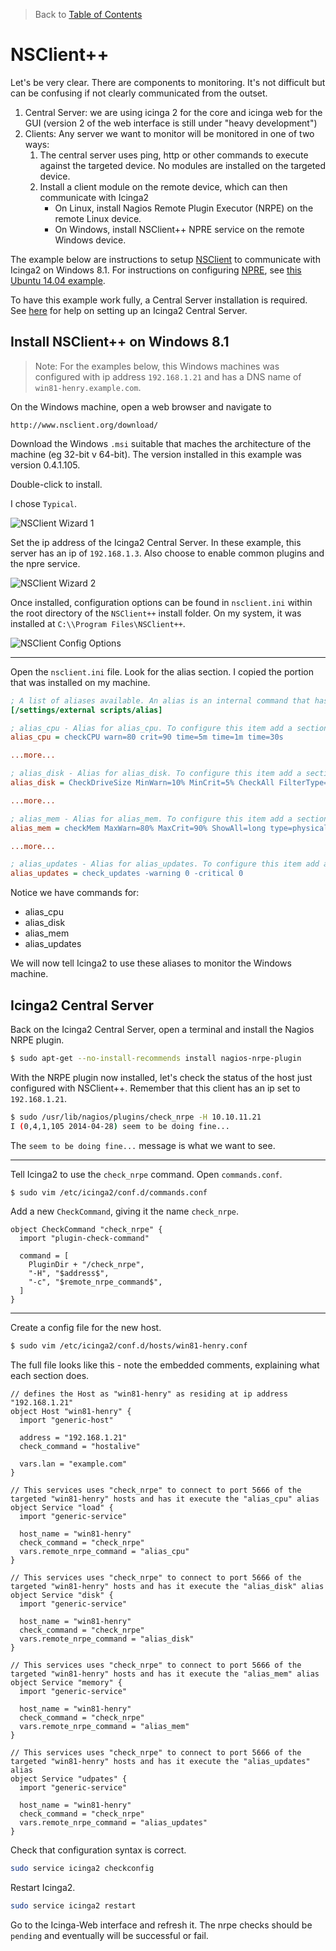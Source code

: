 > Back to [Table of Contents](https://github.com/jpfluger/examples)

# NSClient++

Let's be very clear. There are components to monitoring. It's not difficult but can be confusing if not clearly communicated from the outset.

1. Central Server: we are using icinga 2 for the core and icinga web for the GUI (version 2 of the web interface is still under "heavy development")
2. Clients: Any server we want to monitor will be monitored in one of two ways:
   1. The central server uses ping, http or other commands to execute against the targeted device. No modules are installed on the targeted device.
   2. Install a client module on the remote device, which can then communicate with Icinga2
      * On Linux, install Nagios Remote Plugin Executor (NRPE) on the remote Linux device.
      * On Windows, install NSClient++ NPRE service on the remote Windows device.

The example below are instructions to setup [NSClient](http://www.nsclient.org/about/) to communicate with Icinga2 on Windows 8.1. For instructions on configuring [NPRE](http://exchange.nagios.org/directory/Addons/Monitoring-Agents/NRPE--2D-Nagios-Remote-Plugin-Executor/details), see [this Ubuntu 14.04 example](https://github.com/jpfluger/examples/blob/master/ubuntu-14.04/nagios-npre-client.md).

To have this example work fully, a Central Server installation is required. See [here](https://github.com/jpfluger/examples/blob/master/ubuntu-14.04/icinga2-server.md) for help on setting up an Icinga2 Central Server.

## Install NSClient++ on Windows 8.1

> Note: For the examples below, this Windows machines was configured with ip address `192.168.1.21` and has a DNS name of `win81-henry.example.com`.

On the Windows machine, open a web browser and navigate to

```
http://www.nsclient.org/download/
```

Download the Windows `.msi` suitable that maches the architecture of the machine (eg 32-bit v 64-bit). The version installed in this example was version 0.4.1.105.

Double-click to install.

I chose `Typical`.

![NSClient Wizard 1](https://github.com/jpfluger/examples/blob/master/windows/nsclient/nsclient-wiz1.png)

Set the ip address of the Icinga2 Central Server. In these example, this server has an ip of `192.168.1.3`. Also choose to enable common plugins and the npre service.

![NSClient Wizard 2](https://github.com/jpfluger/examples/blob/master/windows/nsclient/nsclient-wiz2.png)

Once installed, configuration options can be found in `nsclient.ini` within the root directory of the `NSClient++` install folder. On my system, it was installed at `C:\\Program Files\NSClient++`.

![NSClient Config Options](https://github.com/jpfluger/examples/blob/master/windows/nsclient/nsclient-expl.png)

---

Open the `nsclient.ini` file. Look for the alias section. I copied the portion that was installed on my machine.

```ini
; A list of aliases available. An alias is an internal command that has been "wrapped" (to add arguments). Be careful so you don't create loops (ie check_loop=check_a, check_a=check_loop)
[/settings/external scripts/alias]

; alias_cpu - Alias for alias_cpu. To configure this item add a section called: /settings/external scripts/alias/alias_cpu
alias_cpu = checkCPU warn=80 crit=90 time=5m time=1m time=30s

...more...

; alias_disk - Alias for alias_disk. To configure this item add a section called: /settings/external scripts/alias/alias_disk
alias_disk = CheckDriveSize MinWarn=10% MinCrit=5% CheckAll FilterType=FIXED

...more...

; alias_mem - Alias for alias_mem. To configure this item add a section called: /settings/external scripts/alias/alias_mem
alias_mem = checkMem MaxWarn=80% MaxCrit=90% ShowAll=long type=physical type=virtual type=paged type=page

...more...

; alias_updates - Alias for alias_updates. To configure this item add a section called: /settings/external scripts/alias/alias_updates
alias_updates = check_updates -warning 0 -critical 0

```

Notice we have commands for:

  * alias_cpu
  * alias_disk
  * alias_mem
  * alias_updates

We will now tell Icinga2 to use these aliases to monitor the Windows machine.

## Icinga2 Central Server

Back on the Icinga2 Central Server, open a terminal and install the Nagios NRPE plugin.


```bash
$ sudo apt-get --no-install-recommends install nagios-nrpe-plugin
```

With the NRPE plugin now installed, let's check the status of the host just configured with NSClient++. Remember that this client has an ip set to `192.168.1.21`.

```bash
$ sudo /usr/lib/nagios/plugins/check_nrpe -H 10.10.11.21
I (0,4,1,105 2014-04-28) seem to be doing fine...
```

The `seem to be doing fine...` message is what we want to see.

---

Tell Icinga2 to use the `check_nrpe` command.  Open `commands.conf`.

```bash
$ sudo vim /etc/icinga2/conf.d/commands.conf 
```

Add a new `CheckCommand`, giving it the name `check_nrpe`.

```
object CheckCommand "check_nrpe" {
  import "plugin-check-command"

  command = [
    PluginDir + "/check_nrpe",
    "-H", "$address$",
    "-c", "$remote_nrpe_command$",
  ]
}
```

---

Create a config file for the new host.

```bash
$ sudo vim /etc/icinga2/conf.d/hosts/win81-henry.conf
```

The full file looks like this - note the embedded comments, explaining what each section does.

```
// defines the Host as "win81-henry" as residing at ip address "192.168.1.21"
object Host "win81-henry" {
  import "generic-host"

  address = "192.168.1.21"
  check_command = "hostalive"

  vars.lan = "example.com"
}

// This services uses "check_nrpe" to connect to port 5666 of the targeted "win81-henry" hosts and has it execute the "alias_cpu" alias
object Service "load" {
  import "generic-service"

  host_name = "win81-henry"
  check_command = "check_nrpe"
  vars.remote_nrpe_command = "alias_cpu"
}

// This services uses "check_nrpe" to connect to port 5666 of the targeted "win81-henry" hosts and has it execute the "alias_disk" alias
object Service "disk" {
  import "generic-service"

  host_name = "win81-henry"
  check_command = "check_nrpe"
  vars.remote_nrpe_command = "alias_disk"
}

// This services uses "check_nrpe" to connect to port 5666 of the targeted "win81-henry" hosts and has it execute the "alias_mem" alias
object Service "memory" {
  import "generic-service"

  host_name = "win81-henry"
  check_command = "check_nrpe"
  vars.remote_nrpe_command = "alias_mem"
}

// This services uses "check_nrpe" to connect to port 5666 of the targeted "win81-henry" hosts and has it execute the "alias_updates" alias
object Service "udpates" {
  import "generic-service"

  host_name = "win81-henry"
  check_command = "check_nrpe"
  vars.remote_nrpe_command = "alias_updates"
}
```

Check that configuration syntax is correct.

```bash
sudo service icinga2 checkconfig
```

Restart Icinga2.

```bash
sudo service icinga2 restart
```

Go to the Icinga-Web interface and refresh it. The nrpe checks should be `pending` and eventually will be successful or fail.

